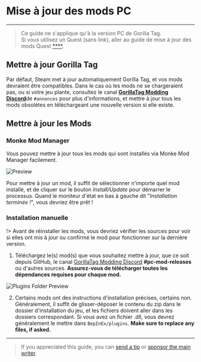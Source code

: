 # Mise à jour des mods PC
---
>
> Ce guide ne s'applique qu'à la version PC de Gorilla Tag.  
> Si vous utilisez un Quest (sans link), aller au guide de mise à jour des mods Quest [****](quest-updating).

<div class="horizontal bordered" data-ea-publisher="gorillatagmodding-burrito-software" data-ea-type="image" data-ea-manual="true" id="pc-mod-updating"></div>

## Mettre à jour Gorilla Tag

Par défaut, Steam met à jour automatiquement Gorilla Tag, et vos mods devraient être compatibles. Dans le cas où les mods ne se chargeraient pas, ou si votre jeu plante, consultez le canal [**GorillaTag Modding Discord**](https://discord.gg/b2MhDBAzTv)de `#annonces` </code> pour plus d'informations, et mettre à jour tous les mods obsolètes en téléchargeant une nouvelle version si elle existe.

## Mettre à jour les Mods

### Monke Mod Manager

Vous pouvez mettre à jour tous les mods qui sont installés via Monke Mod Manager facilement.

![Preview](../docs/files/mmmpreview.png)

Pour mettre à jour un mod, il suffit de sélectionner n'importe quel mod installé, et de cliquer sur le bouton *Install/Update* pour démarrer le processus. Quand le moniteur d'état en bas à gauche dit "*Installation terminée !*", vous devriez être prêt !

### Installation manuelle

!> Avant de réinstaller les mods, vous devriez vérifier les sources pour voir si elles ont mis à jour ou confirmé le mod pour fonctionner sur la dernière version.

1. Téléchargez le(s) mod(s) que vous souhaitez mettre à jour, que ce soit depuis GitHub, le canal [GorillaTag Modding Discord](https://discord.gg/b2MhDBAzTv) **#pc-mod-releases** ou d'autres sources. **Assurez-vous de télécharger toutes les dépendances requises pour chaque mod.**

![Plugins Folder Preview](../docs/files/pluginsfolder.png)

2. Certains mods ont des instructions d'installation précises, certains non. Généralement, il suffit de glisser-déposer le contenu du zip dans le dossier d'installation du jeu, et les fichiers doivent aller dans les dossiers correspondant. Si vous avez un fichier .dll, vous devrez généralement le mettre dans `BepInEx/plugins`. **Make sure to replace any files, if asked.**


---

> If you appreciated this guide, you can [send a tip](https://streamelements.com/burritosoft/tip) or [sponsor the main writer](https://github.com/sponsors/burritosoftware).